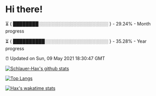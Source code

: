 # Hi there!

⏳ { ████████░░░░░░░░░░░░░░░░░░░░░░ } - 29.24% - Month progress

⏳ { ██████████░░░░░░░░░░░░░░░░░░░░ } - 35.28% - Year progress

⏰ Updated on Sun, 09 May 2021 18:30:47 GMT


[![Schlauer-Hax's github stats](https://github-readme-stats.vercel.app/api?username=Schlauer-Hax&show_icons=true&theme=dark&count_private=true)](https://github.com/Schlauer-Hax)


[![Top Langs](https://github-readme-stats.vercel.app/api/top-langs/?username=Schlauer-Hax&layout=compact&theme=dark)](https://github.com/Schlauer-Hax?tab=repositories)


[![Hax's wakatime stats](https://github-readme-stats.vercel.app/api/wakatime?username=Hax&theme=dark)](https://wakatime.com/@Hax)

